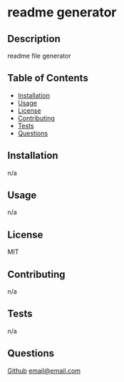 
# readme generator
 
## Description
readme file generator

## Table of Contents
- [Installation](#installation)
- [Usage](#usage)
- [License](#license)
- [Contributing](#contributing)
- [Tests](#tests)
- [Questions](#questions)

## Installation
n/a
     
## Usage

n/a

## License
MIT

## Contributing
n/a

## Tests
n/a
    
## Questions
[Github](github.com/daestanii1997)
email@email.com 
    